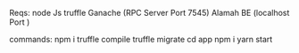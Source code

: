 
Reqs:
node Js
truffle
Ganache (RPC Server Port 7545)
Alamah BE (localhost Port )

commands:
npm i
truffle compile
truffle migrate
cd app
npm i
yarn start


